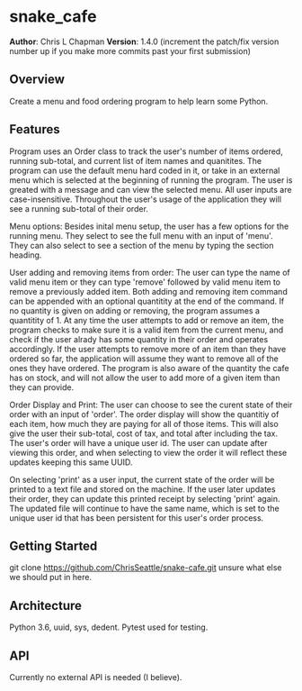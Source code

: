 # snake_cafe

**Author**: Chris L Chapman
**Version**: 1.4.0 (increment the patch/fix version number up if you make more commits past your first submission)

## Overview

Create a menu and food ordering program to help learn some Python.

## Features

Program uses an Order class to track the user's number of items ordered, running sub-total, and current list of item names and quanitites. The program can use the default menu hard coded in it, or take in an external menu which is selected at the beginning of running the program. The user is greated with a message and can view the selected menu. All user inputs are case-insensitive. Throughout the user's usage of the application they will see a running sub-total of their order.

Menu options:
Besides inital menu setup, the user has a few options for the running menu. They select to see the full menu with an input of 'menu'. They can also select to see a section of the menu by typing the section heading.

User adding and removing items from order:
The user can type the name of valid menu item or they can type 'remove' followed by  valid menu item to remove a previously added item. Both adding and removing item command can be appended with an optional quantitity at the end of the command. If no quantity is given on adding or removing, the program assumes a quantitity of 1. At any time the user attempts to add or remove an item, the program checks to make sure it is a valid item from the current menu, and check if the user alrady has some quantity in their order and operates accordingly. If the user attempts to remove more of an item than they have ordered so far, the application will assume they want to remove all of the ones they have ordered. The program is also aware of the quantity the cafe has on stock, and will not allow the user to add more of a given item than they can provide.

Order Display and Print:
The user can choose to see the curent state of their order with an input of 'order'. The order display will show the quantitiy of each item, how much they are paying for all of those items. This will also give the user their sub-total, cost of tax, and total after including the tax. The user's order will have a unique user id. The user can update after viewing this order, and when selecting to view the order it will reflect these updates keeping this same UUID.

On selecting 'print' as a user input, the current state of the order will be printed to a text file and stored on the machine. If the user later updates their order, they can update this printed receipt by selecting 'print' again. The updated file will continue to have the same name, which is set to the unique user id that has been persistent for this user's order process.

## Getting Started

git clone https://github.com/ChrisSeattle/snake-cafe.git
unsure what else we should put in here.

## Architecture

Python 3.6, uuid, sys, dedent. Pytest used for testing.

## API

Currently no external API is needed (I believe).
